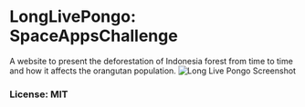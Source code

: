 # LongLivePongo: SpaceAppsChallenge

A website to present the deforestation of Indonesia forest from time to time and how it affects the orangutan population.
<img src="https://github.com/ruckuus/Pongo/blob/master/data/png/Deforestation_2011_11.png" alt="Long Live Pongo Screenshot" />
### License: MIT
